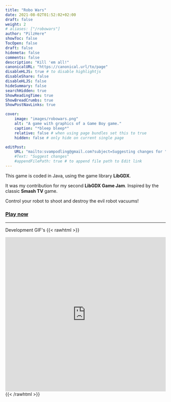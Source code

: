 ```yaml
---
title: "Robo Wars"
date: 2021-08-02T01:52:02+02:00
draft: false
weight: 2
# aliases: ["/robowars"]
author: "PilzHere"
showToc: false
TocOpen: false
draft: false
hidemeta: false
comments: false
description: "Kill 'em all!"
canonicalURL: "https://canonical.url/to/page"
disableHLJS: true # to disable highlightjs
disableShare: false
disableHLJS: false
hideSummary: false
searchHidden: true
ShowReadingTime: true
ShowBreadCrumbs: true
ShowPostNavLinks: true

cover:
    image: "images/robowars.png"
    alt: "A game with graphics of a Game Boy game."
    caption: "*bleep bleep*"
    relative: false # when using page bundles set this to true
    hidden: false # only hide on current single page

editPost:
    URL: "mailto:svampodling@gmail.com?subject=Suggesting changes for "
    #Text: "Suggest changes"
    #appendFilePath: true # to append file path to Edit link
---
```


This game is coded in Java, using the game library **LibGDX**.

It was my contribution for my second **LibGDX Game Jam**.
Inspired by the classic **Smash TV** game.

Control your robot to shoot and destroy the evil robot vacuums!

### [Play now](/games/robowars/play-robowars)

***
Development GIF's
{{< rawhtml >}}
    <div style='position:relative; padding-bottom:calc(87.35% + 44px)'><iframe src='https://gfycat.com/ifr/ConfusedAmusingFrog' frameborder='0' scrolling='no' width='100%' height='100%' style='position:absolute;top:0;left:0;' allowfullscreen></iframe></div>
{{< /rawhtml >}}
